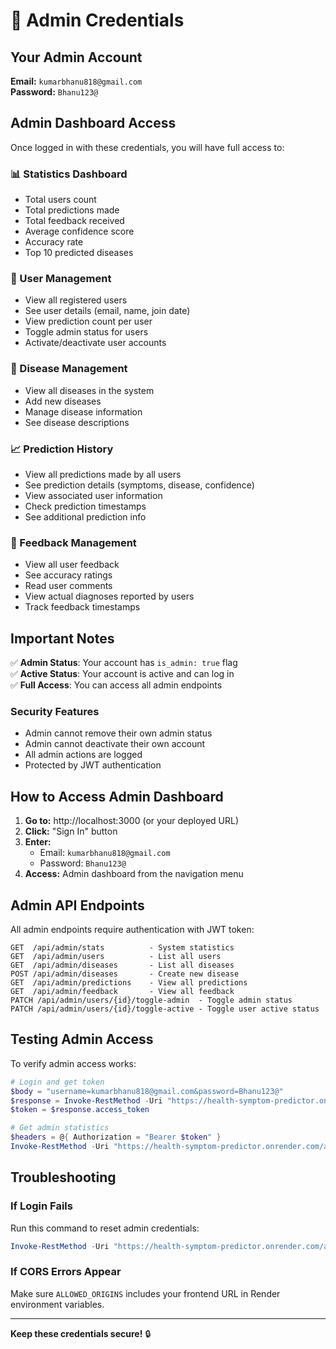 # 🔐 Admin Credentials

## Your Admin Account

**Email:** `kumarbhanu818@gmail.com`  
**Password:** `Bhanu123@`  

## Admin Dashboard Access

Once logged in with these credentials, you will have full access to:

### 📊 Statistics Dashboard
- Total users count
- Total predictions made
- Total feedback received
- Average confidence score
- Accuracy rate
- Top 10 predicted diseases

### 👥 User Management
- View all registered users
- See user details (email, name, join date)
- View prediction count per user
- Toggle admin status for users
- Activate/deactivate user accounts

### 🦠 Disease Management
- View all diseases in the system
- Add new diseases
- Manage disease information
- See disease descriptions

### 📈 Prediction History
- View all predictions made by all users
- See prediction details (symptoms, disease, confidence)
- View associated user information
- Check prediction timestamps
- See additional prediction info

### 💬 Feedback Management
- View all user feedback
- See accuracy ratings
- Read user comments
- View actual diagnoses reported by users
- Track feedback timestamps

## Important Notes

✅ **Admin Status**: Your account has `is_admin: true` flag  
✅ **Active Status**: Your account is active and can log in  
✅ **Full Access**: You can access all admin endpoints  

### Security Features
- Admin cannot remove their own admin status
- Admin cannot deactivate their own account
- All admin actions are logged
- Protected by JWT authentication

## How to Access Admin Dashboard

1. **Go to:** http://localhost:3000 (or your deployed URL)
2. **Click:** "Sign In" button
3. **Enter:**
   - Email: `kumarbhanu818@gmail.com`
   - Password: `Bhanu123@`
4. **Access:** Admin dashboard from the navigation menu

## Admin API Endpoints

All admin endpoints require authentication with JWT token:

```
GET  /api/admin/stats          - System statistics
GET  /api/admin/users          - List all users
GET  /api/admin/diseases       - List all diseases
POST /api/admin/diseases       - Create new disease
GET  /api/admin/predictions    - View all predictions
GET  /api/admin/feedback       - View all feedback
PATCH /api/admin/users/{id}/toggle-admin  - Toggle admin status
PATCH /api/admin/users/{id}/toggle-active - Toggle user active status
```

## Testing Admin Access

To verify admin access works:

```powershell
# Login and get token
$body = "username=kumarbhanu818@gmail.com&password=Bhanu123@"
$response = Invoke-RestMethod -Uri "https://health-symptom-predictor.onrender.com/api/auth/login" -Method Post -Body $body -ContentType "application/x-www-form-urlencoded"
$token = $response.access_token

# Get admin statistics
$headers = @{ Authorization = "Bearer $token" }
Invoke-RestMethod -Uri "https://health-symptom-predictor.onrender.com/api/admin/stats" -Headers $headers
```

## Troubleshooting

### If Login Fails
Run this command to reset admin credentials:
```powershell
Invoke-RestMethod -Uri "https://health-symptom-predictor.onrender.com/api/admin/init-database" -Method Post
```

### If CORS Errors Appear
Make sure `ALLOWED_ORIGINS` includes your frontend URL in Render environment variables.

---

**Keep these credentials secure!** 🔒
